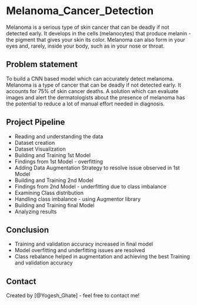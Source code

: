 # Melanoma_Cancer_Detection
Melanoma is a serious type of skin cancer that can be deadly if not detected early. It develops in the cells (melanocytes) that produce melanin - the pigment that gives your skin its color. Melanoma can also form in your eyes and, rarely, inside your body, such as in your nose or throat.


## Problem statement
To build a CNN based model which can accurately detect melanoma. Melanoma is a type of cancer that can be deadly if not detected early. It accounts for 75% of skin cancer deaths. A solution which can evaluate images and alert the dermatologists about the presence of melanoma has the potential to reduce a lot of manual effort needed in diagnosis.

## Project Pipeline
* Reading and understanding the data
* Dataset creation
* Dataset Visualization
* Building and Training 1st Model 
* Findings from 1st Model - overfitting
* Adding Data Augmentation Strategy to resolve issue observed in 1st Model
* Building and Training 2nd Model 
* Findings from 2nd Model - underfitting due to class imbalance
* Examining Class distribution
* Handling class imbalance - using Augmentor library
* Building and Training final Model 
* Analyzing results

## Conclusion
- Training and validation accuracy increased in final model
- Model overfitting and underfitting issues are resolved
- Class rebalance helped in augmentation and achieving the best Training and validation accuracy

## Contact
Created by [@Yogesh_Ghate] - feel free to contact me!
